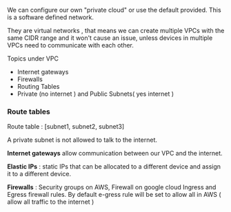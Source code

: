 
We can configure our own "private cloud" or use the default provided. This is a software defined network. 

They are virtual networks , that means we can create multiple VPCs with the same CIDR range and it won't cause an issue, unless devices in multiple VPCs need to communicate with each other. 

Topics under VPC
- Internet gateways
- Firewalls
- Routing Tables 
- Private (no internet ) and Public Subnets( yes internet )

### Route tables

Route table : [subnet1, subnet2, subnet3]

A private subnet is not allowed to talk to the internet. 

**Internet gateways** allow communication between our VPC and the internet. 

**Elastic IPs** :  static IPs that can be allocated to a different device and assign it to a different device. 

**Firewalls** : Security groups on AWS, Firewall on google cloud
Ingress and Egress firewall rules. 
By default e-gress rule will be set to allow all in AWS ( allow all traffic to the internet )




